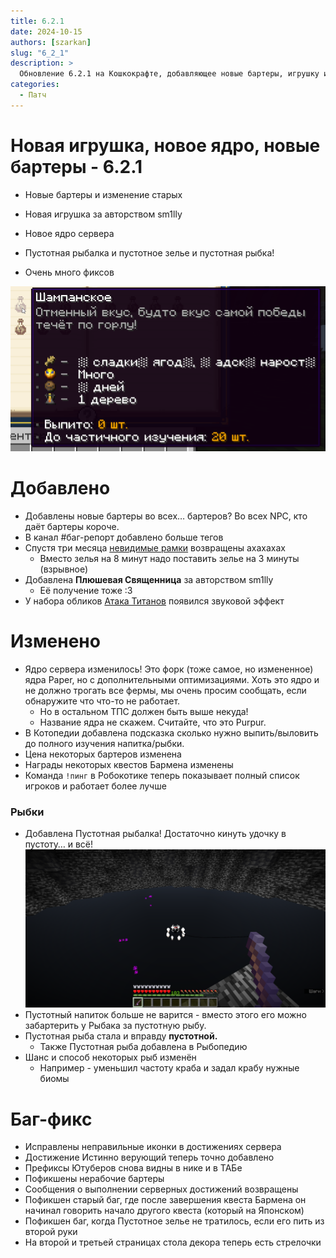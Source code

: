 ```yaml
---
title: 6.2.1
date: 2024-10-15
authors: [szarkan]
slug: "6_2_1"
description: >
  Обновление 6.2.1 на Кошкокрафте, добавляющее новые бартеры, игрушку и много фиксов
categories:
  - Патч
---
```


# Новая игрушка, новое ядро, новые бартеры - 6.2.1

- Новые бартеры и изменение старых

- Новая игрушка за авторством sm1lly

- Новое ядро сервера

- Пустотная рыбалка и пустотное зелье и пустотная рыбка!

- Очень много фиксов

![Обложка обновления 6.2.1](/assets/updates/6_2_1/preview.png)

<!-- more -->

# Добавлено

- Добавлены новые бартеры во всех… бартеров? Во всех NPC, кто даёт бартеры короче.
- В канал #баг-репорт добавлено больше тегов
- Спустя три месяца [невидимые рамки](/assets/bestiary/items/invisible_item_frame.webp) возвращены ахахахах
    - Вместо зелья на 8 минут надо поставить зелье на 3 минуты (взрывное)
- Добавлена **Плюшевая Священница** за авторством sm1lly
    - Её получение тоже :3
- У набора обликов [Атака Титанов](/info/donate.md#облики) появился звуковой эффект

# Изменено

- Ядро сервера изменилось! Это форк (тоже самое, но измененное) ядра Paper, но с дополнительными оптимизациями. Хоть это ядро и не должно трогать все фермы, мы очень просим сообщать, если обнаружите что что-то не работает.
    - Но в остальном ТПС должен быть выше некуда!
    - Название ядра не скажем. Считайте, что это Purpur.
- В Котопедии добавлена подсказка сколько нужно выпить/выловить до полного изучения напитка/рыбки.
- Цена некоторых бартеров изменена
- Награды некоторых квестов Бармена изменены
- Команда `!пинг` в Робокотике теперь показывает полный список игроков и работает более лучше

### Рыбки

- Добавлена Пустотная рыбалка! Достаточно кинуть удочку в пустоту… и всё!
    ![Пустотная рыбалка на Кошкокрафте](/assets/gameplay/unique/fishing/void_fishing.png)
- Пустотный напиток больше не варится - вместо этого его можно забартерить у Рыбака за пустотную рыбу.
- Пустотная рыба стала и вправду **пустотной.**
    - Также Пустотная рыба добавлена в Рыбопедию
- Шанс и способ некоторых рыб изменён
    - Например - уменьшил частоту краба и задал крабу нужные биомы

# Баг-фикс

- Исправлены неправильные иконки в достижениях сервера
- Достижение Истинно верующий теперь точно добавлено
- Префиксы Ютуберов снова видны в нике и в ТАБе
- Пофикшены нерабочие бартеры
- Сообщения о выполнении серверных достижений возвращены
- Пофикшен старый баг, где после завершения квеста Бармена он начинал говорить начало другого квеста (который на Японском)
- Пофикшен баг, когда Пустотное зелье не тратилось, если его пить из второй руки
- На второй и третьей страницах стола декора теперь есть стрелочки